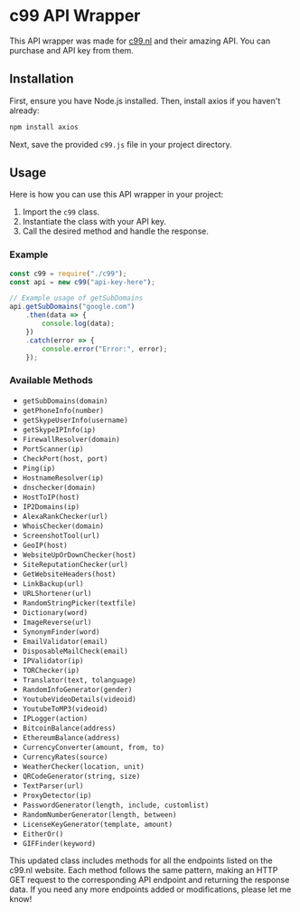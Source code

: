 # c99 API Wrapper

This API wrapper was made for [c99.nl](https://c99.nl) and their amazing API.
You can purchase and API key from them.

## Installation

First, ensure you have Node.js installed. Then, install axios if you haven't already:

```bash
npm install axios
```

Next, save the provided `c99.js` file in your project directory.

## Usage

Here is how you can use this API wrapper in your project:

1. Import the `c99` class.
2. Instantiate the class with your API key.
3. Call the desired method and handle the response.

### Example

```javascript
const c99 = require("./c99");
const api = new c99("api-key-here");

// Example usage of getSubDomains
api.getSubDomains("google.com")
    .then(data => {
        console.log(data);
    })
    .catch(error => {
        console.error("Error:", error);
    });
```

### Available Methods

- `getSubDomains(domain)`
- `getPhoneInfo(number)`
- `getSkypeUserInfo(username)`
- `getSkypeIPInfo(ip)`
- `FirewallResolver(domain)`
- `PortScanner(ip)`
- `CheckPort(host, port)`
- `Ping(ip)`
- `HostnameResolver(ip)`
- `dnschecker(domain)`
- `HostToIP(host)`
- `IP2Domains(ip)`
- `AlexaRankChecker(url)`
- `WhoisChecker(domain)`
- `ScreenshotTool(url)`
- `GeoIP(host)`
- `WebsiteUpOrDownChecker(host)`
- `SiteReputationChecker(url)`
- `GetWebsiteHeaders(host)`
- `LinkBackup(url)`
- `URLShortener(url)`
- `RandomStringPicker(textfile)`
- `Dictionary(word)`
- `ImageReverse(url)`
- `SynonymFinder(word)`
- `EmailValidator(email)`
- `DisposableMailCheck(email)`
- `IPValidator(ip)`
- `TORChecker(ip)`
- `Translator(text, tolanguage)`
- `RandomInfoGenerator(gender)`
- `YoutubeVideoDetails(videoid)`
- `YoutubeToMP3(videoid)`
- `IPLogger(action)`
- `BitcoinBalance(address)`
- `EthereumBalance(address)`
- `CurrencyConverter(amount, from, to)`
- `CurrencyRates(source)`
- `WeatherChecker(location, unit)`
- `QRCodeGenerator(string, size)`
- `TextParser(url)`
- `ProxyDetector(ip)`
- `PasswordGenerator(length, include, customlist)`
- `RandomNumberGenerator(length, between)`
- `LicenseKeyGenerator(template, amount)`
- `EitherOr()`
- `GIFFinder(keyword)`

This updated class includes methods for all the endpoints listed on the c99.nl website. Each method follows the same pattern, making an HTTP GET request to the corresponding API endpoint and returning the response data. If you need any more endpoints added or modifications, please let me know!